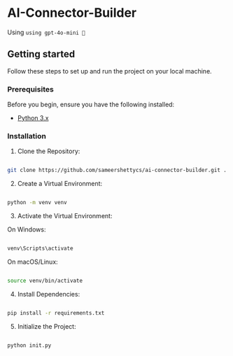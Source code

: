 
# AI-Connector-Builder

Using `using gpt-4o-mini 🧠`

## Getting started

Follow these steps to set up and run the project on your local machine.

### Prerequisites
Before you begin, ensure you have the following installed:
- [Python 3.x](https://www.python.org/)

### Installation

1. Clone the Repository:

```bash

git clone https://github.com/sameershettycs/ai-connector-builder.git .

```
2. Create a Virtual Environment:

```bash

python -m venv venv

```
3. Activate the Virtual Environment:

On Windows:

```bash

venv\Scripts\activate

```
On macOS/Linux:

```bash

source venv/bin/activate

```
4. Install Dependencies:

```bash

pip install -r requirements.txt

```

5. Initialize the Project:

```bash

python init.py

```
